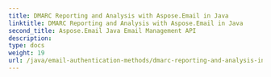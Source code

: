 ```yaml
---
title: DMARC Reporting and Analysis with Aspose.Email in Java
linktitle: DMARC Reporting and Analysis with Aspose.Email in Java
second_title: Aspose.Email Java Email Management API
description: 
type: docs
weight: 19
url: /java/email-authentication-methods/dmarc-reporting-and-analysis-in-java/
---
```


